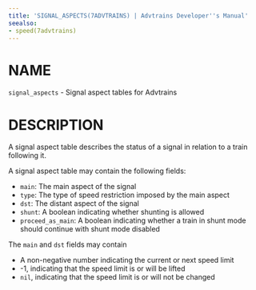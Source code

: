 ```yaml
---
title: 'SIGNAL_ASPECTS(7ADVTRAINS) | Advtrains Developer''s Manual'
seealso:
- speed(7advtrains)
---
```


# NAME
`signal_aspects` - Signal aspect tables for Advtrains

# DESCRIPTION
A signal aspect table describes the status of a signal in relation to a train following it.

A signal aspect table may contain the following fields:

* `main`: The main aspect of the signal
* `type`: The type of speed restriction imposed by the main aspect
* `dst`: The distant aspect of the signal
* `shunt`: A boolean indicating whether shunting is allowed
* `proceed_as_main`: A boolean indicating whether a train in shunt mode should continue with shunt mode disabled

The `main` and `dst` fields may contain

* A non-negative number indicating the current or next speed limit
* -1, indicating that the speed limit is or will be lifted
* `nil`, indicating that the speed limit is or will not be changed
